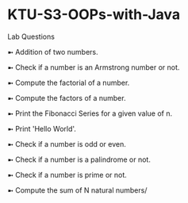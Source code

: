 # KTU-S3-OOPs-with-Java

Lab Questions 

➼ Addition of two numbers.

➼ Check if a number is an Armstrong number or not.

➼ Compute the factorial of a number.

➼ Compute the factors of a number.

➼ Print the Fibonacci Series for a given value of n.

➼ Print 'Hello World'.

➼ Check if a number is odd or even.

➼ Check if a number is a palindrome or not.

➼ Check if a number is prime or not.

➼ Compute the sum of N natural numbers/


